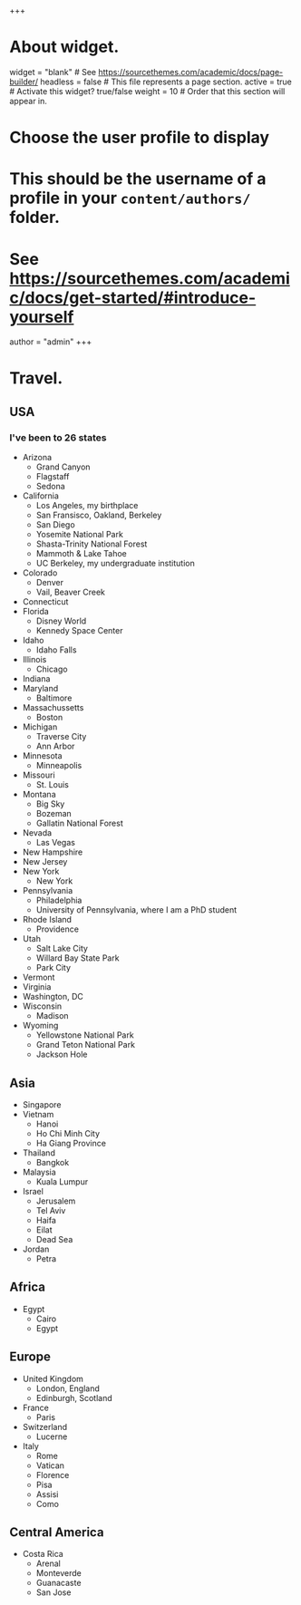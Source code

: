 +++
# About widget.
widget = "blank"  # See https://sourcethemes.com/academic/docs/page-builder/
headless = false  # This file represents a page section.
active = true  # Activate this widget? true/false
weight = 10  # Order that this section will appear in.

# Choose the user profile to display
# This should be the username of a profile in your `content/authors/` folder.
# See https://sourcethemes.com/academic/docs/get-started/#introduce-yourself
author = "admin"
+++

# Travel.

## USA

### I've been to 26 states

* Arizona
    - Grand Canyon
    - Flagstaff
    - Sedona
* California
    - Los Angeles, my birthplace
    - San Fransisco, Oakland, Berkeley
    - San Diego
    - Yosemite National Park
    - Shasta-Trinity National Forest
    - Mammoth & Lake Tahoe
    - UC Berkeley, my undergraduate institution
* Colorado
    - Denver
    - Vail, Beaver Creek
* Connecticut
* Florida
    - Disney World
    - Kennedy Space Center
* Idaho
    - Idaho Falls
* Illinois
    - Chicago
* Indiana
* Maryland
    - Baltimore
* Massachussetts
    - Boston
* Michigan
    - Traverse City
    - Ann Arbor
* Minnesota
    - Minneapolis
* Missouri
    - St. Louis
* Montana
    - Big Sky
    - Bozeman
    - Gallatin National Forest
* Nevada
    - Las Vegas
* New Hampshire
* New Jersey
* New York
    - New York
* Pennsylvania
   - Philadelphia
   - University of Pennsylvania, where I am a PhD student
* Rhode Island
    - Providence
* Utah
    - Salt Lake City
    - Willard Bay State Park
    - Park City
* Vermont
* Virginia
* Washington, DC
* Wisconsin
    - Madison
* Wyoming
    - Yellowstone National Park
    - Grand Teton National Park
    - Jackson Hole
    
## Asia

* Singapore
* Vietnam
    - Hanoi
    - Ho Chi Minh City
    - Ha Giang Province
* Thailand
    - Bangkok
* Malaysia
    - Kuala Lumpur
* Israel
    - Jerusalem
    - Tel Aviv
    - Haifa
    - Eilat
    - Dead Sea
* Jordan
    - Petra

## Africa

* Egypt
    - Cairo
    - Egypt

## Europe

* United Kingdom
    - London, England
    - Edinburgh, Scotland
* France
    - Paris
* Switzerland
    - Lucerne
* Italy
    - Rome
    - Vatican
    - Florence
    - Pisa
    - Assisi
    - Como

## Central America

* Costa Rica
    - Arenal
    - Monteverde
    - Guanacaste
    - San Jose





